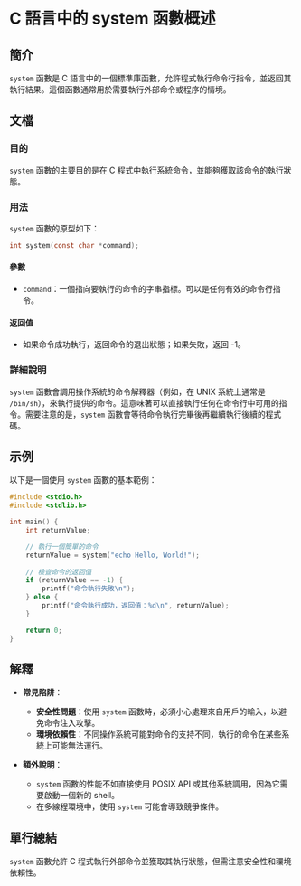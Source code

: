 <!--
Meta Description: # C 語言中的 system 函數概述 ## 簡介 `system` 函數是 C 語言中的一個標準庫函數，允許程式執行命令行指令，並返回其執行結果。這個函數通常用於需要執行外部命令或程序的情境。 ## 文檔 ### 目的 `system` 函數的主要目的是在 C 程式中執行系統命令，並能夠獲取該命...
Meta Keywords: system, returnvalue, int, command, 返回值
-->

# C 語言中的 system 函數概述

## 簡介
`system` 函數是 C 語言中的一個標準庫函數，允許程式執行命令行指令，並返回其執行結果。這個函數通常用於需要執行外部命令或程序的情境。

## 文檔
### 目的
`system` 函數的主要目的是在 C 程式中執行系統命令，並能夠獲取該命令的執行狀態。

### 用法
`system` 函數的原型如下：
```c
int system(const char *command);
```

#### 參數
- `command`：一個指向要執行的命令的字串指標。可以是任何有效的命令行指令。

#### 返回值
- 如果命令成功執行，返回命令的退出狀態；如果失敗，返回 -1。

### 詳細說明
`system` 函數會調用操作系統的命令解釋器（例如，在 UNIX 系統上通常是 `/bin/sh`），來執行提供的命令。這意味著可以直接執行任何在命令行中可用的指令。需要注意的是，`system` 函數會等待命令執行完畢後再繼續執行後續的程式碼。

## 示例
以下是一個使用 `system` 函數的基本範例：

```c
#include <stdio.h>
#include <stdlib.h>

int main() {
    int returnValue;

    // 執行一個簡單的命令
    returnValue = system("echo Hello, World!");
    
    // 檢查命令的返回值
    if (returnValue == -1) {
        printf("命令執行失敗\n");
    } else {
        printf("命令執行成功，返回值：%d\n", returnValue);
    }

    return 0;
}
```

## 解釋
- **常見陷阱**：
  - **安全性問題**：使用 `system` 函數時，必須小心處理來自用戶的輸入，以避免命令注入攻擊。
  - **環境依賴性**：不同操作系統可能對命令的支持不同，執行的命令在某些系統上可能無法運行。
  
- **額外說明**：
  - `system` 函數的性能不如直接使用 POSIX API 或其他系統調用，因為它需要啟動一個新的 shell。
  - 在多線程環境中，使用 `system` 可能會導致競爭條件。

## 單行總結
`system` 函數允許 C 程式執行外部命令並獲取其執行狀態，但需注意安全性和環境依賴性。